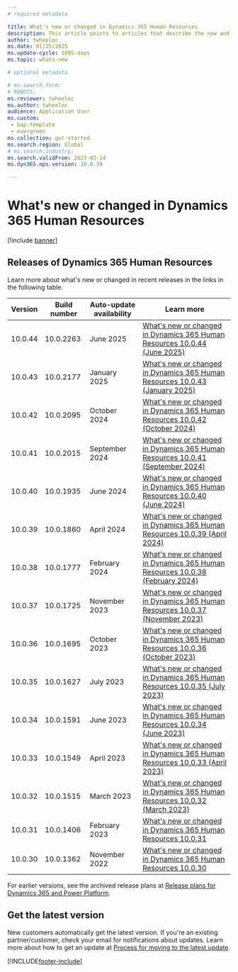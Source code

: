 ```yaml
---
# required metadata

title: What's new or changed in Dynamics 365 Human Resources
description: This article points to articles that describe the new and changed features in each release of Dynamics 365 Human Resources
author: twheeloc
ms.date: 01/25/2025
ms.update-cycle: 1095-days
ms.topic: whats-new

# optional metadata

# ms.search.form: 
# ROBOTS: 
ms.reviewer: twheeloc
ms.author: twheeloc
audience: Application User
ms.custom: 
 - bap-template
 - evergreen
ms.collection: get-started
ms.search.region: Global
# ms.search.industry: 
ms.search.validFrom: 2023-02-14
ms.dyn365.ops.version: 10.0.39

---
```

# What's new or changed in Dynamics 365 Human Resources

[!include [banner](../includes/banner.md)]


## Releases of Dynamics 365 Human Resources

Learn more about what's new or changed in recent releases in the links in the following table.

| Version | Build number | Auto-update availability | Learn more |
|---------|--------------|---------------|-------------|
| 10.0.44 | 10.0.2263 | June 2025 |[What's new or changed in Dynamics 365 Human Resources 10.0.44 (June 2025)](get-started/hr-whats-new-10-0-44.md)|
| 10.0.43 | 10.0.2177 | January 2025 |[What's new or changed in Dynamics 365 Human Resources 10.0.43 (January 2025)](get-started/hr-whats-new-10-0-43.md)|
| 10.0.42 | 10.0.2095 | October 2024 |[What's new or changed in Dynamics 365 Human Resources 10.0.42 (October 2024)](get-started/hr-whats-new-10-0-42.md)|
| 10.0.41 | 10.0.2015 | September 2024 |[What's new or changed in Dynamics 365 Human Resources 10.0.41 (September 2024)](get-started/hr-whats-new-10-0-41.md)|
| 10.0.40 |  10.0.1935 | June 2024     |[What's new or changed in Dynamics 365 Human Resources 10.0.40 (June 2024)](get-started/hr-whats-new-10-0-40.md)|
| 10.0.39 |  10.0.1860 | April 2024     |[What's new or changed in Dynamics 365 Human Resources 10.0.39 (April 2024)](get-started/hr-whats-new-10-0-39.md)|
| 10.0.38 |  10.0.1777   | February 2024  |[What's new or changed in Dynamics 365 Human Resources 10.0.38 (February 2024)](get-started/hr-whats-new-10-0-38.md)|
| 10.0.37 |  10.0.1725   | November 2023  |[What's new or changed in Dynamics 365 Human Resources 10.0.37 (November 2023)](get-started/hr-whats-new-10-0-37.md)|
| 10.0.36 |  10.0.1695   | October 2023  |[What's new or changed in Dynamics 365 Human Resources 10.0.36 (October 2023)](get-started/hr-whats-new-10-0-36.md)|
| 10.0.35 |  10.0.1627   | July 2023    |[What's new or changed in Dynamics 365 Human Resources 10.0.35 (July 2023)](get-started/hr-whats-new-10-0-35.md)|
| 10.0.34 |  10.0.1591   | June 2023    |[What's new or changed in Dynamics 365 Human Resources 10.0.34 (June 2023)](get-started/hr-whats-new-10-0-34.md)|
| 10.0.33 |  10.0.1549   | April 2023    |[What's new or changed in Dynamics 365 Human Resources 10.0.33 (April 2023)](get-started/hr-whats-new-10-0-33.md)|
| 10.0.32 |  10.0.1515   | March 2023    |[What's new or changed in Dynamics 365 Human Resources 10.0.32 (March 2023)](get-started/hr-whats-new-changed-10-0-32.md)|
| 10.0.31 |  10.0.1406 | February 2023  | [What's new or changed in Dynamics 365 Human Resources 10.0.31](get-started/whats-new-changed-10-0-31.md) |
| 10.0.30 |  10.0.1362   | November 2022 | [What's new or changed in Dynamics 365 Human Resources 10.0.30](get-started/whats-new-changed-10-0-30.md) |

For earlier versions, see the archived release plans at [Release plans for Dynamics 365 and Power Platform](/dynamics365/release-plans/archived-plans).

## Get the latest version

New customers automatically get the latest version. If you're an existing partner/customer, check your email for notifications about updates. Learn more about how to get an update at [Process for moving to the latest update](../fin-ops-core/dev-itpro/migration-upgrade/upgrade-latest-update.md).

[!INCLUDE[footer-include](../includes/footer-banner.md)]
